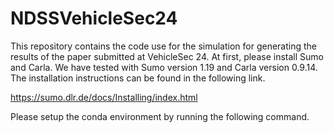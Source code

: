# NDSSVehicleSec24

This repository contains the code use for the simulation for generating the results of the paper submitted at VehicleSec 24. At first, please install Sumo and Carla. We have tested with Sumo version 1.19 and Carla version 0.9.14. The installation instructions can be found in the following link.


https://sumo.dlr.de/docs/Installing/index.html


Please setup the conda environment by running the following command.
